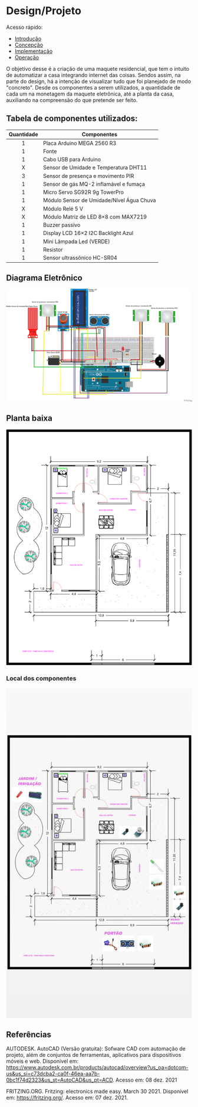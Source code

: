 # Design/Projeto

Acesso rápido: 
  - [Introdução](./introdução.md)
  - [Concepção](./concepção.md)
  - [Implementação](./implementação.md)
  - [Operação](./operação.md)


O objetivo desse é a criação de uma     maquete    residencial,    que tem o intuito de automatizar a casa integrando internet das coisas. Sendos assim, na parte do design,  há a intenção de visualizar tudo que foi planejado de modo "concreto". Desde os componentes  a serem utilizados, a quantidade de cada um na monetagem da maquete eletrônica, até a planta da casa, auxiliando na compreensão do que pretende ser feito.

## Tabela de componentes utilizados:

Quantidade  | Componentes
:---------:   | ------
1           | Placa Arduino MEGA 2560 R3
1           | Fonte
1           | Cabo USB para Arduino
X           | Sensor de Umidade e Temperatura DHT11
3           | Sensor de presença e movimento PIR
1           | Sensor de gás MQ-2 inflamável e fumaça
1           | Micro Servo SG92R 9g TowerPro
1           | Módulo Sensor de Umidade/Nível Água Chuva
X           | Módulo Relé 5 V 
X           | Módulo Matriz de LED 8×8 com MAX7219
1           | Buzzer passivo
1           | Display LCD 16×2 I2C Backlight Azul
1           | Mini Lâmpada Led (VERDE)
1           | Resistor
1           | Sensor ultrassônico HC-SR04

## Diagrama Eletrônico

![Diagrama](https://github.com/thaislisatchok/Projeto-Integrador-II/blob/main/figuras.md/Fritzing%20PI2.png)

## Planta baixa 


![Diagrama](https://github.com/thaislisatchok/Projeto-Integrador-II/blob/main/figuras.md/figura%20da%20planta%20da%20casa.png)

### Local dos componentes 

![Diagrama](https://github.com/thaislisatchok/Projeto-Integrador-II/blob/main/figuras.md/figura%20da%20planta%20da%20casa%20%2B%20componentes.jpg)

## Referências

AUTODESK. AutoCAD (Versão gratuita): Sofware CAD com automação de projeto, além de conjuntos de ferramentas, aplicativos para dispositivos móveis e web. Disponível em: https://www.autodesk.com.br/products/autocad/overview?us_oa=dotcom-us&us_si=c73dcba2-ca0f-46ea-aa7b-0bc1f74d2323&us_st=AutoCAD&us_pt=ACD. Acesso em: 08 dez. 2021

FRITZING.ORG. Fritzing: electronics made easy. March 30 2021. Disponível em: https://fritzing.org/. Acesso em: 07 dez. 2021.

